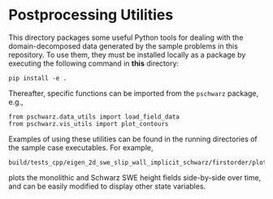 # Postprocessing Utilities

This directory packages some useful Python tools for dealing with the domain-decomposed data generated by the sample problems in this repository. To use them, they must be installed locally as a package by executing the following command in **this** directory:
```
pip install -e .
```
Thereafter, specific functions can be imported from the ```pschwarz``` package, e.g.,
```
from pschwarz.data_utils import load_field_data
from pschwarz.vis_utils import plot_contours
```

Examples of using these utilities can be found in the running directories of the sample case executables. For example,
```
build/tests_cpp/eigen_2d_swe_slip_wall_implicit_schwarz/firstorder/plot.py
```
plots the monolithic and Schwarz SWE height fields side-by-side over time, and can be easily modified to display other state variables.
